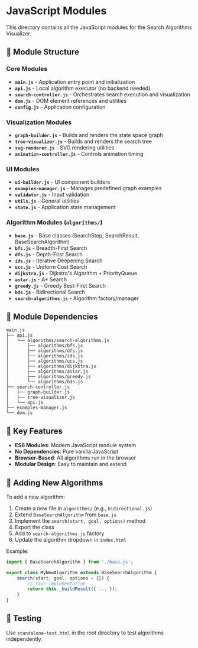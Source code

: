 # JavaScript Modules

This directory contains all the JavaScript modules for the Search Algorithms Visualizer.

## 📁 Module Structure

### Core Modules
- **`main.js`** - Application entry point and initialization
- **`api.js`** - Local algorithm executor (no backend needed)
- **`search-controller.js`** - Orchestrates search execution and visualization
- **`dom.js`** - DOM element references and utilities
- **`config.js`** - Application configuration

### Visualization Modules
- **`graph-builder.js`** - Builds and renders the state space graph
- **`tree-visualizer.js`** - Builds and renders the search tree
- **`svg-renderer.js`** - SVG rendering utilities
- **`animation-controller.js`** - Controls animation timing

### UI Modules
- **`ui-builder.js`** - UI component builders
- **`examples-manager.js`** - Manages predefined graph examples
- **`validator.js`** - Input validation
- **`utils.js`** - General utilities
- **`state.js`** - Application state management

### Algorithm Modules (`algorithms/`)
- **`base.js`** - Base classes (SearchStep, SearchResult, BaseSearchAlgorithm)
- **`bfs.js`** - Breadth-First Search
- **`dfs.js`** - Depth-First Search
- **`ids.js`** - Iterative Deepening Search
- **`ucs.js`** - Uniform Cost Search
- **`dijkstra.js`** - Dijkstra's Algorithm + PriorityQueue
- **`astar.js`** - A* Search
- **`greedy.js`** - Greedy Best-First Search
- **`bds.js`** - Bidirectional Search
- **`search-algorithms.js`** - Algorithm factory/manager

## 🔄 Module Dependencies

```
main.js
├── api.js
│   └── algorithms/search-algorithms.js
│       ├── algorithms/bfs.js
│       ├── algorithms/dfs.js
│       ├── algorithms/ids.js
│       ├── algorithms/ucs.js
│       ├── algorithms/dijkstra.js
│       ├── algorithms/astar.js
│       ├── algorithms/greedy.js
│       └── algorithms/bds.js
├── search-controller.js
│   ├── graph-builder.js
│   ├── tree-visualizer.js
│   └── api.js
├── examples-manager.js
└── dom.js
```

## 🎯 Key Features

- **ES6 Modules**: Modern JavaScript module system
- **No Dependencies**: Pure vanilla JavaScript
- **Browser-Based**: All algorithms run in the browser
- **Modular Design**: Easy to maintain and extend

## 📝 Adding New Algorithms

To add a new algorithm:

1. Create a new file in `algorithms/` (e.g., `bidirectional.js`)
2. Extend `BaseSearchAlgorithm` from `base.js`
3. Implement the `search(start, goal, options)` method
4. Export the class
5. Add to `search-algorithms.js` factory
6. Update the algorithm dropdown in `index.html`

Example:
```javascript
import { BaseSearchAlgorithm } from './base.js';

export class MyNewAlgorithm extends BaseSearchAlgorithm {
    search(start, goal, options = {}) {
        // Your implementation
        return this._buildResult({ ... });
    }
}
```

## 🧪 Testing

Use `standalone-test.html` in the root directory to test algorithms independently.
